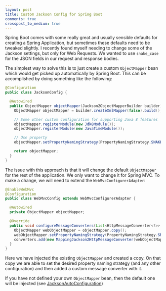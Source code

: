 ```yaml
---
layout: post
title: Custom Jackson Config for Spring Boot
comments: true
crosspost_to_medium: true
---
```

Spring Boot comes with some really great and usually sensible defaults for creating a Spring Application, but sometimes these defaults need to be tweaked slightly. I recently found myself needing to change some of the Jackson settings, but only for Web Requests. We wanted to use `snake_case` for the JSON fields in our request and response bodies.

The simplest way to solve this is to just create a custom `ObjectMapper` bean which would get picked up automatically by Spring Boot. This can be accomplished by doing something like the following:
```java
@Configuration
public class JacksonConfig {

  @Autowired
  public ObjectMapper objectMapper(Jackson2ObjectMapperBuilder builder) {
    ObjectMapper objectMapper = builder.createXmlMapper(false).build();

    // Some other custom configuration for supporting Java 8 features
    objectMapper.registerModule(new Jdk8Module());
    objectMapper.registerModule(new JavaTimeModule());

    // Use property
    objectMapper.setPropertyNamingStrategy(PropertyNamingStrategy.SNAKE_CASE);

    return objectMapper;
  }
}
```

The issue with this approach is that it will change the default `ObjectMapper` for the rest of the application. We only want to change it for Spring MVC. To make a change, we will need to extend the `WebMvcConfigurerAdapter`:

```java
@EnableWebMvc
@Configuration
public class WebMvcConfig extends WebMvcConfigurerAdapter {

  @Autowired
  private ObjectMapper objectMapper;

  @Override
  public void configureMessageConverters(List<HttpMessageConverter<?>> converters) {
    ObjectMapper webObjectMapper = objectMapper.copy();
    webObjectMapper.setPropertyNamingStrategy(PropertyNamingStrategy.SNAKE_CASE);
    converters.add(new MappingJackson2HttpMessageConverter(webObjectMapper));
  }
}
```
Here we have injected the existing `ObjectMapper` and created a copy. On that copy we are able to set the desired property naming strategy (and any other configuration) and then added a custom message converter with it.

If you have not defined your own `ObjectMapper` bean, then the default one will be injected (see [JacksonAutoConfiguration](https://github.com/spring-projects/spring-boot/blob/master/spring-boot-autoconfigure/src/main/java/org/springframework/boot/autoconfigure/jackson/JacksonAutoConfiguration.java))
